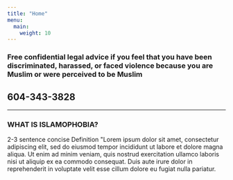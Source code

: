 ```yaml
---
title: "Home"
menu:
  main:
    weight: 10
---
```


### Free confidential legal advice if you feel that you have been discriminated, harassed, or faced violence because you are Muslim or were perceived to be Muslim

## 604-343-3828

---

### WHAT IS ISLAMOPHOBIA?

2-3 sentence concise Definition "Lorem ipsum dolor sit amet, consectetur adipiscing elit, sed do eiusmod tempor incididunt ut labore et dolore magna aliqua. Ut enim ad minim veniam, quis nostrud exercitation ullamco laboris nisi ut aliquip ex ea commodo consequat. Duis aute irure dolor in reprehenderit in voluptate velit esse cillum dolore eu fugiat nulla pariatur.
